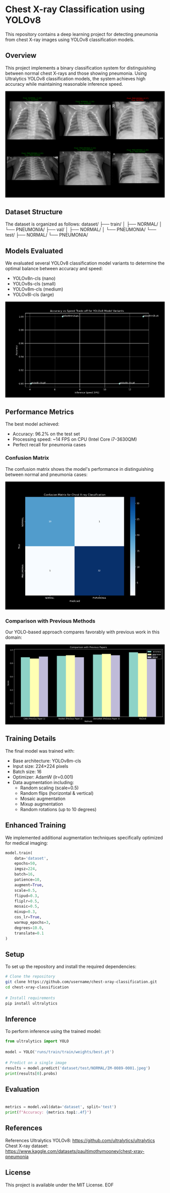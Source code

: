# Chest X-ray Classification using YOLOv8

This repository contains a deep learning project for detecting pneumonia from chest X-ray images using YOLOv8 classification models.

## Overview

This project implements a binary classification system for distinguishing between normal chest X-rays and those showing pneumonia. Using Ultralytics YOLOv8 classification models, the system achieves high accuracy while maintaining reasonable inference speed.

![Prediction Visualization](prediction_visualization.png)

## Dataset Structure

The dataset is organized as follows:
dataset/ ├── train/ │ ├── NORMAL/ │ └── PNEUMONIA/ ├── val/ │ ├── NORMAL/ │ └── PNEUMONIA/ └── test/ ├── NORMAL/ └── PNEUMONIA/


## Models Evaluated

We evaluated several YOLOv8 classification model variants to determine the optimal balance between accuracy and speed:
- YOLOv8n-cls (nano)
- YOLOv8s-cls (small)
- YOLOv8m-cls (medium)
- YOLOv8l-cls (large)

![Accuracy vs Speed](accuracy_vs_speed.png)

## Performance Metrics

The best model achieved:
- Accuracy: 96.2% on the test set
- Processing speed: ~14 FPS on CPU (Intel Core i7-3630QM)
- Perfect recall for pneumonia cases

### Confusion Matrix
The confusion matrix shows the model's performance in distinguishing between normal and pneumonia cases:

![Confusion Matrix](confusion_matrix.png)

### Comparison with Previous Methods

Our YOLO-based approach compares favorably with previous work in this domain:

![Comparison with Previous Papers](comparison_with_papers.png)

## Training Details

The final model was trained with:
- Base architecture: YOLOv8m-cls
- Input size: 224×224 pixels
- Batch size: 16
- Optimizer: AdamW (lr=0.001)
- Data augmentation including:
  - Random scaling (scale=0.5)
  - Random flips (horizontal & vertical)
  - Mosaic augmentation
  - Mixup augmentation
  - Random rotations (up to 10 degrees)

## Enhanced Training

We implemented additional augmentation techniques specifically optimized for medical imaging:
```python
model.train(
    data='dataset',
    epochs=50,
    imgsz=224,
    batch=16,
    patience=10,
    augment=True,
    scale=0.5,
    flipud=0.3,
    fliplr=0.5,
    mosaic=0.5,
    mixup=0.3,
    cos_lr=True,
    warmup_epochs=3,
    degrees=10.0,
    translate=0.1
)
```
## Setup

To set up the repository and install the required dependencies:
```bash
# Clone the repository
git clone https://github.com/username/chest-xray-classification.git
cd chest-xray-classification

# Install requirements
pip install ultralytics
```

## Inference

To perform inference using the trained model:
```python
from ultralytics import YOLO

model = YOLO('runs/train/train/weights/best.pt')

# Predict on a single image
results = model.predict('dataset/test/NORMAL/IM-0089-0001.jpeg')
print(results[0].probs)

```

## Evaluation
```python

metrics = model.val(data='dataset', split='test')
print(f"Accuracy: {metrics.top1:.4f}")
```

## References
References
Ultralytics YOLOv8: https://github.com/ultralytics/ultralytics
Chest X-ray dataset: https://www.kaggle.com/datasets/paultimothymooney/chest-xray-pneumonia

## License
This project is available under the MIT License. EOF

